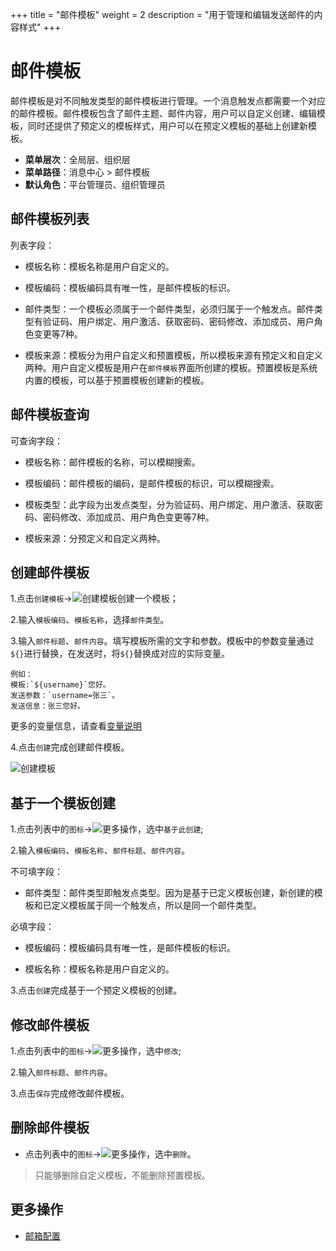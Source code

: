 +++
title = "邮件模板"
weight = 2
description = "用于管理和编辑发送邮件的内容样式"
+++

# 邮件模板

邮件模板是对不同触发类型的邮件模板进行管理。一个消息触发点都需要一个对应的邮件模板。邮件模板包含了邮件主题、邮件内容，用户可以自定义创建、编辑模板，同时还提供了预定义的模板样式，用户可以在预定义模板的基础上创建新模板。

- **菜单层次**：全局层、组织层
- **菜单路径**：消息中心 > 邮件模板
- **默认角色**：平台管理员、组织管理员

## 邮件模板列表

列表字段：

- 模板名称：模板名称是用户自定义的。

- 模板编码：模板编码具有唯一性，是邮件模板的标识。

- 邮件类型：一个模板必须属于一个邮件类型，必须归属于一个触发点。邮件类型有验证码、用户绑定、用户激活、获取密码、密码修改、添加成员、用户角色变更等7种。

- 模板来源：模板分为用户自定义和预置模板，所以模板来源有预定义和自定义两种。用户自定义模板是用户在`邮件模板`界面所创建的模板。预置模板是系统内置的模板，可以基于预置模板创建新的模板。

## 邮件模板查询

可查询字段：

- 模板名称：邮件模板的名称，可以模糊搜索。

- 模板编码：邮件模板的编码，是邮件模板的标识，可以模糊搜索。

- 模板类型：此字段为出发点类型，分为验证码、用户绑定、用户激活、获取密码、密码修改、添加成员、用户角色变更等7种。

- 模板来源：分预定义和自定义两种。

## 创建邮件模板

1.点击`创建模板`→![创建模板](/docs/user-guide/system-configuration/message/image/create.png)创建一个模板；

2.输入`模板编码`、`模板名称`，选择`邮件类型`。

3.输入`邮件标题`、`邮件内容`。填写模板所需的文字和参数。模板中的参数变量通过`${}`进行替换，在发送时，将`${}`替换成对应的实际变量。

    例如：
    模板:`${username}`您好。
    发送参数：`username=张三`。
    发送信息：张三您好。
更多的变量信息，请查看[变量说明](../variable-description)


4.点击`创建`完成创建邮件模板。

![创建模板](/docs/user-guide/system-configuration/message/image/create-etemp.png)

## 基于一个模板创建

1.点击列表中的`图标`→![更多操作](/docs/user-guide/system-configuration/message/image/detail_button.png)，选中`基于此创建`;

2.输入`模板编码`、`模板名称`、`邮件标题`、`邮件内容`。

不可填字段：

- 邮件类型：邮件类型即触发点类型。因为是基于已定义模板创建，新创建的模板和已定义模板属于同一个触发点，所以是同一个邮件类型。

必填字段：

- 模板编码：模板编码具有唯一性，是邮件模板的标识。

- 模板名称：模板名称是用户自定义的。

3.点击`创建`完成基于一个预定义模板的创建。

## 修改邮件模板

1.点击列表中的`图标`→![更多操作](/docs/user-guide/system-configuration/message/image/detail_button.png)，选中`修改`;

2.输入`邮件标题`、`邮件内容`。

3.点击`保存`完成修改邮件模板。

## 删除邮件模板

- 点击列表中的`图标`→![更多操作](/docs/user-guide/system-configuration/message/image/detail_button.png)，选中`删除`。
<blockquote class="note">
          只能够删除自定义模板，不能删除预置模板。
      </blockquote>

## 更多操作
- [邮箱配置](../email-config)